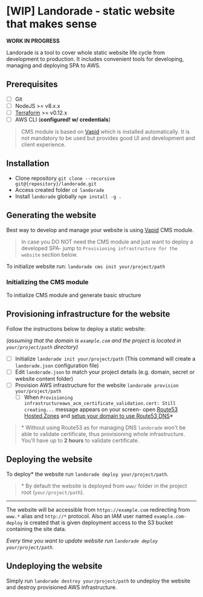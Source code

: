 # [WIP] Landorade - static website that makes sense

**WORK IN PROGRESS**

Landorade is a tool to cover whole static website life cycle from development to production.
It includes convenient tools for developing, managing and deploying SPA to AWS.

## Prerequisites

- [ ] Git
- [ ] NodeJS >= v8.x.x
- [ ] [Terraform](https://www.terraform.io) >= v0.12.x
- [ ] AWS CLI (**configured! w/ credentials**)

> CMS module is based on [Vapid](https://www.vapid.com) which is installed automatically. It is not mandatory to be used but provides good UI and development and client experience.

## Installation

- Clone repository `git clone --recursive git@{repository}/landorade.git`
- Access created folder `cd landorade`
- Install `landorade` globally `npm install -g .`

## Generating the website

Best way to develop and manage your website is using [Vapid](https://www.vapid.com) CMS module.

> In case you DO NOT need the CMS module and just want to deploy a developed SPA- jump to `Provisioning infrastructure for the website` section below.

To initialize website run: `landorade cms init your/project/path`

### Initializing the CMS module

To initialize CMS module and generate basic structure

## Provisioning infrastructure for the website

Follow the instructions below to deploy a static website:

*(assuming that the domain is `example.com` and the project is located in `your/project/path` directory)*

- [ ] Initialize `landorade init your/project/path` (This command will create a `landorade.json` configuration file)
- [ ] Edit `landorade.json` to match your project details (e.g. domain, secret or website content folder)
- [ ] Provision AWS infrastructure for the website `landorade provision your/project/path`
    - [ ] When `Provisioning infrastructureaws_acm_certificate_validation.cert: Still creating...` message appears on your screen- open [Route53 Hosted Zones](https://console.aws.amazon.com/route53/home#hosted-zones:) and [setup your domain to use Route53 DNS](https://docs.aws.amazon.com/Route53/latest/DeveloperGuide/dns-configuring.html)\*

> \* Without using Route53 as for managing DNS `landorade` won't be able to validate certificate, thus provisioning whole infrastructure. You'll have up to **2 hours** to validate certificate.

## Deploying the website

To deploy\* the website run `landorade deploy your/project/path`.

> \* By default the website is deployed from `www/` folder in the project root (`your/project/path`).

-------------

The website will be accessible from `https://example.com` redirecting from `www.*` alias and `http://*` protocol.
Also an IAM user named `example.com-deploy` is created that is given deployment access to the S3 bucket containing the site data.

*Every time you want to update website run `landorade deploy your/project/path`.*

## Undeploying the website

Simply run `landorade destroy your/project/path` to undeploy the website and destroy provisioned AWS infrastructure.
